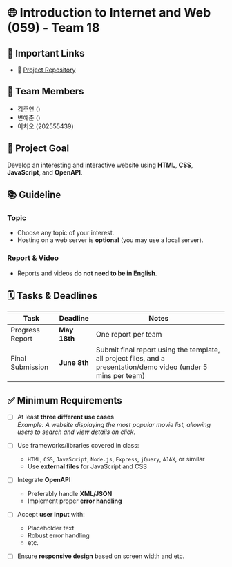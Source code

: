 # 🌐 Introduction to Internet and Web (059) - Team 18

## 📌 Important Links
- 🔗 [Project Repository](https://github.com/cho104/iiw-project-18)

## 👥 Team Members
- 김주연 ()
- 변예준 ()
- 이치오 (202555439)

## 🎯 Project Goal
Develop an interesting and interactive website using **HTML**, **CSS**, **JavaScript**, and **OpenAPI**.

## 📚 Guideline

### Topic
- Choose any topic of your interest.
- Hosting on a web server is **optional** (you may use a local server).

### Report & Video
- Reports and videos **do not need to be in English**.

## 🗓️ Tasks & Deadlines

| Task | Deadline | Notes |
|------|----------|-------|
| Progress Report | **May 18th** | One report per team |
| Final Submission | **June 8th** | Submit final report using the template, all project files, and a presentation/demo video (under 5 mins per team) |

## ✅ Minimum Requirements

- [ ] At least **three different use cases**  
  _Example: A website displaying the most popular movie list, allowing users to search and view details on click._

- [ ] Use frameworks/libraries covered in class:  
  - `HTML`, `CSS`, `JavaScript`, `Node.js`, `Express`, `jQuery`, `AJAX`, or similar
  - Use **external files** for JavaScript and CSS

- [ ] Integrate **OpenAPI**
  - Preferably handle **XML/JSON**
  - Implement proper **error handling**

- [ ] Accept **user input** with:
  - Placeholder text
  - Robust error handling
  - etc.

- [ ] Ensure **responsive design** based on screen width and etc.

